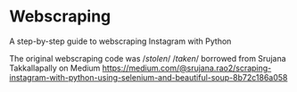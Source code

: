 # Webscraping

A step-by-step guide to webscraping Instagram with Python

The original webscraping code was /*stolen*/ /*taken*/ borrowed from Srujana Takkallapally on Medium
https://medium.com/@srujana.rao2/scraping-instagram-with-python-using-selenium-and-beautiful-soup-8b72c186a058
